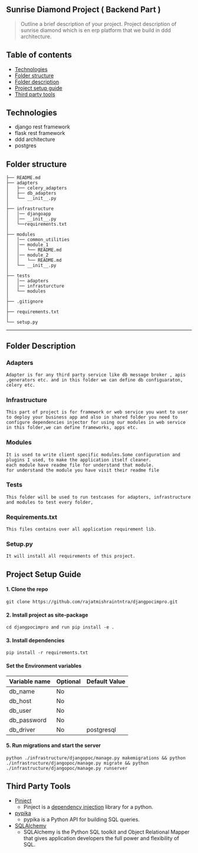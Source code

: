 ## Sunrise Diamond Project ( Backend Part )
> Outline a brief description of your project. Project description of sunrise diamond which is en erp platform that we build in ddd architecture.

## Table of contents
* [Technologies](#technologies)
* [Folder structure](#folder-structure)
* [Folder description](#folder-description)
* [Project setup guide](#project-setup-guide)
* [Third party tools](#third-party-tools)

## Technologies

* django rest framework
* flask rest framework
* ddd architecture 
* postgres

Folder structure
------------

    ├── README.md         
    ├── adapters
    │   ├── celery_adapters 
    │   ├── db_adapters  
    │   └── __init__.py  
    │
    ├── infrastructure            
    │   │── djangoapp
    │   │── __init__.py
    │   └──requirements.txt
    │
    ├── modules     
    │   │── common_utilities
    │   │── module_1
    │   │   └── README.md 
    │   │── module_2
    │   │   └── README.md 
    │   └── __init__.py
    │
    ├── tests        
    │   │── adapters
    │   │── infrasturcture
    │   └── modules
    │
    ├── .gitignore           
    │
    ├── requirements.txt   
    │
    └── setup.py        

--------


## Folder Description


### Adapters

    Adapter is for any third party service like db message broker , apis ,generators etc. and in this folder we can define db configuaraton, celery etc. 

### Infrastructure

    This part of project is for framework or web service you want to user to deploy your business app and also in shared folder you need to configure dependencies injector for using our modules in web service
    in this folder,we can define frameworks, apps etc.

### Modules

    It is used to write client specific modules.Some configuration and plugins I used, to make the application itself cleaner.
    each module have readme file for understand that module.
    for understand the module you have visit their readme file

### Tests

    This folder will be used to run testcases for adapters, infrastructure and modules to test every folder,

### Requirements.txt

    This files contains over all application requirement lib.

### Setup.py

    It will install all requirements of this project.

## Project Setup Guide

#### 1. Clone  the repo

    git clone https://github.com/rajatmishraintntra/djangpocimpro.git

#### 2. Install project as site-package

    cd djangpocimpro and run pip install -e .

#### 3. Install dependencies

    pip install -r requirements.txt

#### Set the Environment variables

| Variable name | Optional | Default Value |
|---------------|----------|---------------|
| db_name       | No       |               |
 | db_host       | No       |               |
 | db_user       | No       |               |
 | db_password   | No       |               |
 | db_driver     | No       | postgresql    |

#### 5. Run migrations and start the server

    python ./infrastructure/djangopoc/manage.py makemigrations && python ./infrastructure/djangopoc/manage.py migrate && python ./infrastructure/djangopoc/manage.py runserver



## Third Party Tools

- [Pinject](https://github.com/google/pinject)
  - Pinject is a [dependency injection](https://www.tutorialsteacher.com/ioc/dependency-injection) library for a python.
- [pypika](https://pypika.readthedocs.io/en/latest/)
  - pypika is a Python API for building SQL queries. 
- [SQLAlchemy](https://www.sqlalchemy.org/)
  - SQLAlchemy is the Python SQL toolkit and Object Relational Mapper that gives application developers the full power and flexibility of SQL.

 
